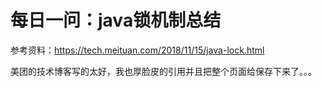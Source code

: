 # 每日一问：java锁机制总结

参考资料：<https://tech.meituan.com/2018/11/15/java-lock.html>

美团的技术博客写的太好，我也厚脸皮的引用并且把整个页面给保存下来了。。。

